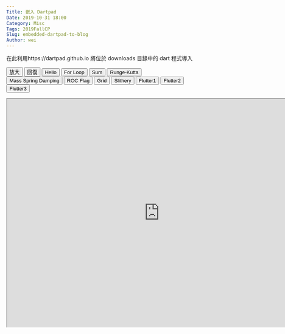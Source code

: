 ```yaml
---
Title: 嵌入 Dartpad
Date: 2019-10-31 18:00
Category: Misc
Tags: 2019FallCP
Slug: embedded-dartpad-to-blog
Author: wei
---
```


在此利用https://dartpad.github.io 將位於 downloads 目錄中的 dart 程式導入

<!-- PELICAN_END_SUMMARY -->

<script>
function getDart(dirname){
    source = "https://dartpad.github.io/embed-dart.html?gh_owner=mdecourse&gh_repo=cp2019&gh_path=downloads/dart_ex/" + dirname + "&theme=dark";
    document.getElementById("iframe").src = source ;
}

function getHtmlDart(dirname){
    source = "https://dartpad.github.io/embed-html.html?gh_owner=mdecourse&gh_repo=cp2019&gh_path=downloads/dart_ex/" + dirname + "&theme=dark";
document.getElementById("iframe").src = source ;
}

function getFlutter(dirname){
    source = "https://dartpad.github.io/embed-flutter.html?gh_owner=mdecourse&gh_repo=cp2019&gh_path=downloads/dart_ex/" + dirname + "&theme=dark";
document.getElementById("iframe").src = source ;
}

function largest(){
document.getElementById("iframe").width = document.body.clientWidth ;
document.getElementById("iframe").height = document.body.clientWidth*0.5 ;
}

function original(){
document.getElementById("iframe").width = 800 ;
document.getElementById("iframe").height = 600 ;
}
</script>
<!-- 取 Dart 程式的按鈕 -->
<p><button onclick="largest()">放大</button> <button onclick="original()">回復</button> <button onclick="getDart('hello')">Hello</button> <button onclick="getDart('for')">For Loop</button> <button onclick="getDart('sum')">Sum</button> <button onclick="getDart('runge_kutta')">Runge-Kutta</button> <button onclick="getDart('mass_spring_damping')">Mass Spring Damping</button> <button onclick="getHtmlDart('roc_flag')">ROC Flag</button> <button onclick="getHtmlDart('grid')">Grid</button> <button onclick="getHtmlDart('slithery')">Slithery</button> <button onclick="getFlutter('flutter1')">Flutter1</button> <button onclick="getFlutter('flutter2')">Flutter2</button> <button onclick="getFlutter('flutter3')">Flutter3</button></p>
<!-- 內建放入的 Dart 原始碼 -->
<p><iframe height="600" id="iframe" src="https://dartpad.dartlang.org/embed-dart.html?gh_owner=mdecourse&amp;gh_repo=cp2019&amp;gh_path=downloads/dart_ex/mass_spring_damping&amp;theme=dark" width="800"></iframe></p>